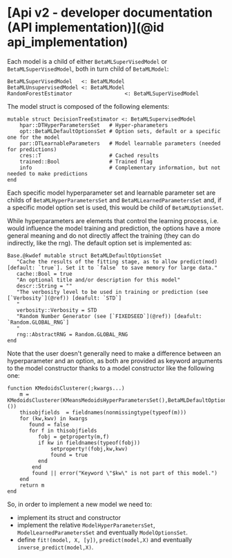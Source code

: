 # [Api v2 - developer documentation (API implementation)](@id api_implementation)

Each model is a child of either `BetaMLSuperVisedModel` or `BetaMLSuperVisedModel`, both in turn child of `BetaMLModel`:

```
BetaMLSuperVisedModel   <: BetaMLModel
BetaMLUnsupervisedModel <: BetaMLModel
RandomForestEstimator                 <: BetaMLSuperVisedModel
```

The model struct is composed of the following elements:

```
mutable struct DecisionTreeEstimator <: BetaMLSupervisedModel
    hpar::DTHyperParametersSet   # Hyper-pharameters
    opt::BetaMLDefaultOptionsSet # Option sets, default or a specific one for the model
    par::DTLearnableParameters   # Model learnable parameters (needed for predictions)
    cres::T                      # Cached results
    trained::Bool                # Trained flag
    info                         # Complementary information, but not needed to make predictions
end
```

Each specific model hyperparameter set and learnable parameter set are childs of `BetaMLHyperParametersSet` and `BetaMLLearnedParametersSet` and, if a specific model option set is used, this would be child of `BetaMLOptionsSet`.

While hyperparameters are elements that control the learning process, i.e. would influence the model training and prediction, the options have a more general meaning and do not directly affect the training (they can do indirectly, like the rng). The default option set is implemented as:

```
Base.@kwdef mutable struct BetaMLDefaultOptionsSet
   "Cache the results of the fitting stage, as to allow predict(mod) [default: `true`]. Set it to `false` to save memory for large data."
   cache::Bool = true
   "An optional title and/or description for this model"
   descr::String = "" 
   "The verbosity level to be used in training or prediction (see [`Verbosity`](@ref)) [deafult: `STD`]
   "
   verbosity::Verbosity = STD
   "Random Number Generator (see [`FIXEDSEED`](@ref)) [deafult: `Random.GLOBAL_RNG`]
   "
   rng::AbstractRNG = Random.GLOBAL_RNG
end
```

Note that the user doesn't generally need to make a difference between an hyperparameter and an option, as both are provided as keyword arguments to the model constructor thanks to a model constructor like the following one:

```
function KMedoidsClusterer(;kwargs...)
    m = KMedoidsClusterer(KMeansMedoidsHyperParametersSet(),BetaMLDefaultOptionsSet(),KMeansMedoidsLearnableParameters(),nothing,false,Dict{Symbol,Any}())
    thisobjfields  = fieldnames(nonmissingtype(typeof(m)))
    for (kw,kwv) in kwargs
       found = false
       for f in thisobjfields
          fobj = getproperty(m,f)
          if kw in fieldnames(typeof(fobj))
              setproperty!(fobj,kw,kwv)
              found = true
          end
        end
        found || error("Keyword \"$kw\" is not part of this model.")
    end
    return m
end
```

So, in order to implement a new model we need to:
- implement its struct and constructor
- implement the relative `ModelHyperParametersSet`, `ModelLearnedParametersSet` and eventually `ModelOptionsSet`.
- define `fit!(model, X, [y])`, `predict(model,X)` and eventually `inverse_predict(model,X)`.

